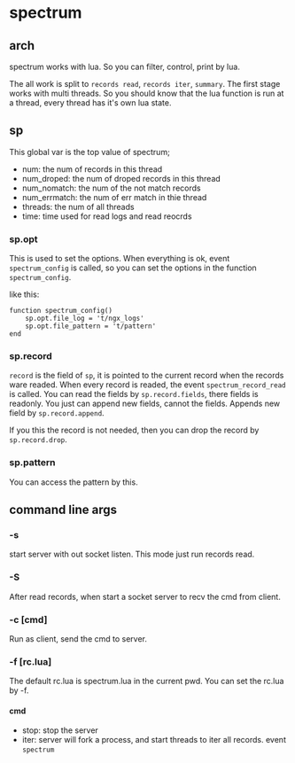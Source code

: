 # spectrum


## arch
spectrum works with lua. So you can filter, control, print by lua.

The all work is split to `records read`, `records iter`, `summary`.
The first stage works with multi threads. So you should know that the lua
function is run at a thread, every thread has it's own lua state.

## sp
This global var is the top value of spectrum;

* num: the num of records in this thread
* num\_droped: the num of droped records in this thread
* num\_nomatch: the num of the not match records
* num_errmatch: the num of err match in thie thread
* threads: the num of all threads
* time: time used for read logs and read reocrds

### sp.opt
This is used to set the options. When everything is ok, event `spectrum_config`
is called, so you can set the options in the function `spectrum_config`.

like this:
```
function spectrum_config()
    sp.opt.file_log = 't/ngx_logs'
    sp.opt.file_pattern = 't/pattern'
end
```

### sp.record
`record` is the field of `sp`, it is pointed to the current record when the
records ware readed. When every record is readed,  the event
`spectrum_record_read` is called. You can read the fields by `sp.record.fields`,
there fields is readonly. You just can append new fields, cannot the fields.
Appends new field by `sp.record.append`.

If you this the record is not needed, then you can drop the record by
`sp.record.drop`.

### sp.pattern
You can access the pattern by this.

## command line args
### -s
start server with out socket listen. This mode just run records read.
### -S
After read records, when start a socket server to recv the cmd from client.
### -c [cmd]
Run as client, send the cmd to server.
### -f [rc.lua]
The default rc.lua is spectrum.lua in the current pwd. You can set the rc.lua by
-f.

#### cmd
* stop: stop the server
* iter: server will fork a process, and start threads to iter all records.
event `spectrum`

